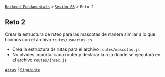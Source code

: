 [`Backend Fundamentals`](../../README.md) > [`Sesión 03`](../README.md) > `Reto 2`
	
## Reto 2

Crear la estructura de ruteo para las mascotas  de manera similar a lo que hicimos con el archivo `routes/usuarios.js`

- Crea la estructura de rutas para el archivo `routes/mascotas.js`
- No olvides importar cada router y declarar la ruta donde se ejecutará en el archivo `routes/index.js`

[`Atrás`](../Ejemplo-02) | [`Siguiente`](../Ejemplo-03)
